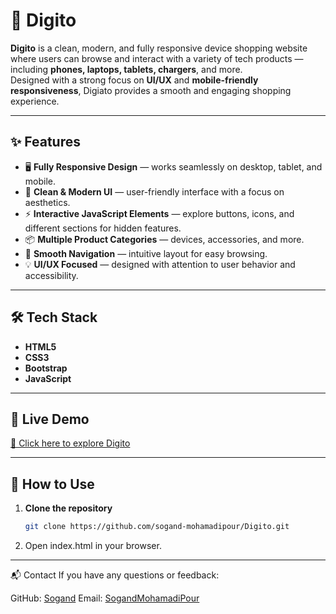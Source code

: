# 📱 Digito

**Digito** is a clean, modern, and fully responsive device shopping website where users can browse and interact with a variety of tech products — including **phones, laptops, tablets, chargers**, and more.  
Designed with a strong focus on **UI/UX** and **mobile-friendly responsiveness**, Digiato provides a smooth and engaging shopping experience.

---

## ✨ Features

- 🖥️ **Fully Responsive Design** — works seamlessly on desktop, tablet, and mobile.
- 🎨 **Clean & Modern UI** — user-friendly interface with a focus on aesthetics.
- ⚡ **Interactive JavaScript Elements** — explore buttons, icons, and different sections for hidden features.
- 📦 **Multiple Product Categories** — devices, accessories, and more.
- 📱 **Smooth Navigation** — intuitive layout for easy browsing.
- 💡 **UI/UX Focused** — designed with attention to user behavior and accessibility.

---

## 🛠️ Tech Stack

- **HTML5**
- **CSS3**
- **Bootstrap**
- **JavaScript**

---

## 🚀 Live Demo
[🔗 Click here to explore Digito](https://sogand-mohamadipour.github.io/digito/)

---


## 📂 How to Use

1. **Clone the repository**  
   ```bash
   git clone https://github.com/sogand-mohamadipour/Digito.git
2. Open index.html in your browser.

---
📬 Contact
If you have any questions or feedback:

GitHub: [Sogand](https://github.com/Sogand-mohamadiPour)
Email:  [SogandMohamadiPour](mailto:sogandmohamadipour7@gmail.com)
